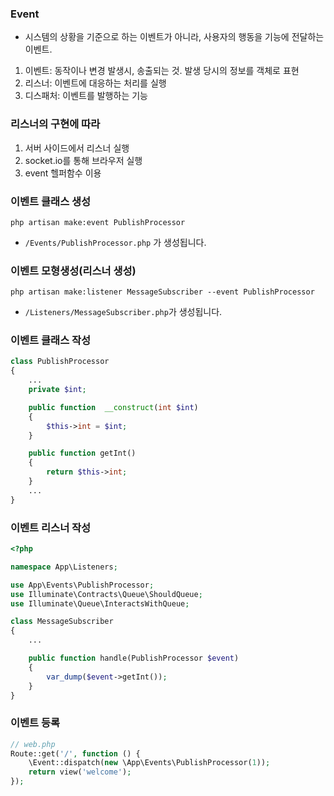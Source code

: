 ### Event
- 시스템의 상황을 기준으로 하는 이벤트가 아니라, 사용자의 행동을 기능에 전달하는 이벤트.

1. 이벤트: 동작이나 변경 발생시, 송출되는 것. 발생 당시의 정보를 객체로 표현
2. 리스너: 이벤트에 대응하는 처리를 실행
3. 디스패처: 이벤트를 발행하는 기능

### 리스너의 구현에 따라
1. 서버 사이드에서 리스너 실행
2. socket.io를 통해 브라우저 실행
3. event 헬퍼함수 이용

### 이벤트 클래스 생성
`php artisan make:event PublishProcessor`
* `/Events/PublishProcessor.php` 가 생성됩니다.
### 이벤트 모형생성(리스너 생성)
`php artisan make:listener MessageSubscriber --event PublishProcessor`
* `/Listeners/MessageSubscriber.php`가 생성됩니다.

### 이벤트 클래스 작성
```php
class PublishProcessor
{
    ...
    private $int;

    public function  __construct(int $int)
    {
        $this->int = $int;
    }

    public function getInt()
    {
        return $this->int;
    }
    ...
}
```

### 이벤트 리스너 작성
```php
<?php

namespace App\Listeners;

use App\Events\PublishProcessor;
use Illuminate\Contracts\Queue\ShouldQueue;
use Illuminate\Queue\InteractsWithQueue;

class MessageSubscriber
{
    ...

    public function handle(PublishProcessor $event)
    {
        var_dump($event->getInt());
    }
}
```
### 이벤트 등록
```php
// web.php
Route::get('/', function () {
    \Event::dispatch(new \App\Events\PublishProcessor(1));
    return view('welcome');
});
```
